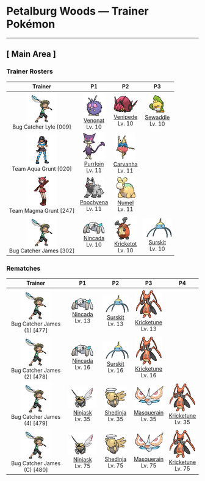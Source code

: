 # Petalburg Woods — Trainer Pokémon

---

## [ Main Area ]

### Trainer Rosters

| Trainer | P1 | P2 | P3 |
|:-------:|:--:|:--:|:--:|
| ![Bug Catcher Lyle](../../assets/trainers/bug_catcher.png "Bug Catcher Lyle")<br>Bug Catcher Lyle [009] | <div class="sprite-cell">![Venonat](../../assets/sprites/venonat/front.gif "Venonat: Venonat is said to have evolved with a coat of thin, stiff hair that covers its entire body for protection. It possesses large eyes that never fail to spot even minuscule prey.")<br>[Venonat](../../pokemon/venonat.md)<br>Lv. 10</div> | <div class="sprite-cell">![Venipede](../../assets/sprites/venipede/front.gif "Venipede: Its bite injects a potent poison, enough to paralyze large bird Pokémon that try to prey on it.")<br>[Venipede](../../pokemon/venipede.md)<br>Lv. 10</div> | <div class="sprite-cell">![Sewaddle](../../assets/sprites/sewaddle/front.gif "Sewaddle: Since this Pokémon makes its own clothes out of leaves, it is a popular mascot for fashion designers.")<br>[Sewaddle](../../pokemon/sewaddle.md)<br>Lv. 10</div> |
| ![Team Aqua Grunt](../../assets/trainers/aqua_grunt.png "Team Aqua Grunt")<br>Team Aqua Grunt [020] | <div class="sprite-cell">![Purrloin](../../assets/sprites/purrloin/front.gif "Purrloin: They steal from people for fun, but their victims can’t help but forgive them. Their deceptively cute act is perfect.")<br>[Purrloin](../../pokemon/purrloin.md)<br>Lv. 11</div> | <div class="sprite-cell">![Carvanha](../../assets/sprites/carvanha/front.gif "Carvanha: If anything invades Carvanha’s territory, it will swarm and tear at the intruder with its pointed fangs. On its own, however, this Pokémon turns suddenly timid.")<br>[Carvanha](../../pokemon/carvanha.md)<br>Lv. 11</div> |
| ![Team Magma Grunt](../../assets/trainers/magma_grunt.png "Team Magma Grunt")<br>Team Magma Grunt [247] | <div class="sprite-cell">![Poochyena](../../assets/sprites/poochyena/front.gif "Poochyena: Poochyena is an omnivore—it will eat anything. A distinguishing feature is how large its fangs are compared to its body. This Pokémon tries to intimidate its foes by making the hair on its tail bristle out.")<br>[Poochyena](../../pokemon/poochyena.md)<br>Lv. 11</div> | <div class="sprite-cell">![Numel](../../assets/sprites/numel/front.gif "Numel: Numel stores magma of almost 2,200 degrees Fahrenheit within its body. If it gets wet, the magma cools and hardens. In that event, the Pokémon’s body grows heavy and its movements become sluggish.")<br>[Numel](../../pokemon/numel.md)<br>Lv. 11</div> |
| ![Bug Catcher James](../../assets/trainers/bug_catcher.png "Bug Catcher James")<br>Bug Catcher James [302] | <div class="sprite-cell">![Nincada](../../assets/sprites/nincada/front.gif "Nincada: Nincada lives underground. It uses its sharp claws to carve the roots of trees and absorb moisture and nutrients. This Pokémon can’t withstand bright sunlight so avoids it.")<br>[Nincada](../../pokemon/nincada.md)<br>Lv. 10</div> | <div class="sprite-cell">![Kricketot](../../assets/sprites/kricketot/front.gif "Kricketot: When its antennae hit each other, it sounds like the music of a xylophone.")<br>[Kricketot](../../pokemon/kricketot.md)<br>Lv. 10</div> | <div class="sprite-cell">![Surskit](../../assets/sprites/surskit/front.gif "Surskit: If Surskit senses danger, it secretes a thick, sugary syrup from the tip of its head. There are some Pokémon that love eating this syrup.")<br>[Surskit](../../pokemon/surskit.md)<br>Lv. 10</div> |

### Rematches

| Trainer | P1 | P2 | P3 | P4 |
|:-------:|:--:|:--:|:--:|:--:|
| ![Bug Catcher James (1)](../../assets/trainers/bug_catcher.png "Bug Catcher James (1)")<br>Bug Catcher James (1) [477] | <div class="sprite-cell">![Nincada](../../assets/sprites/nincada/front.gif "Nincada: Nincada lives underground. It uses its sharp claws to carve the roots of trees and absorb moisture and nutrients. This Pokémon can’t withstand bright sunlight so avoids it.")<br>[Nincada](../../pokemon/nincada.md)<br>Lv. 13</div> | <div class="sprite-cell">![Surskit](../../assets/sprites/surskit/front.gif "Surskit: If Surskit senses danger, it secretes a thick, sugary syrup from the tip of its head. There are some Pokémon that love eating this syrup.")<br>[Surskit](../../pokemon/surskit.md)<br>Lv. 13</div> | <div class="sprite-cell">![Kricketune](../../assets/sprites/kricketune/front.gif "Kricketune: It signals its emotions with its melodies. Scientists are studying these melodic patterns.")<br>[Kricketune](../../pokemon/kricketune.md)<br>Lv. 13</div> |
| ![Bug Catcher James (2)](../../assets/trainers/bug_catcher.png "Bug Catcher James (2)")<br>Bug Catcher James (2) [478] | <div class="sprite-cell">![Nincada](../../assets/sprites/nincada/front.gif "Nincada: Nincada lives underground. It uses its sharp claws to carve the roots of trees and absorb moisture and nutrients. This Pokémon can’t withstand bright sunlight so avoids it.")<br>[Nincada](../../pokemon/nincada.md)<br>Lv. 16</div> | <div class="sprite-cell">![Surskit](../../assets/sprites/surskit/front.gif "Surskit: If Surskit senses danger, it secretes a thick, sugary syrup from the tip of its head. There are some Pokémon that love eating this syrup.")<br>[Surskit](../../pokemon/surskit.md)<br>Lv. 16</div> | <div class="sprite-cell">![Kricketune](../../assets/sprites/kricketune/front.gif "Kricketune: It signals its emotions with its melodies. Scientists are studying these melodic patterns.")<br>[Kricketune](../../pokemon/kricketune.md)<br>Lv. 16</div> |
| ![Bug Catcher James (4)](../../assets/trainers/bug_catcher.png "Bug Catcher James (4)")<br>Bug Catcher James (4) [479] | <div class="sprite-cell">![Ninjask](../../assets/sprites/ninjask/front.gif "Ninjask: If Ninjask is not trained properly, it will refuse to obey the Trainer and cry loudly continuously. Because of this quality, this Pokémon is said to be one that puts the Trainer’s abilities to the test.")<br>[Ninjask](../../pokemon/ninjask.md)<br>Lv. 35</div> | <div class="sprite-cell">![Shedinja](../../assets/sprites/shedinja/front.gif "Shedinja: Shedinja is a peculiar Pokémon. It seems to appear unsought in a Poké Ball after a Nincada evolves. This bizarre Pokémon is entirely immobile—it doesn’t even breathe.")<br>[Shedinja](../../pokemon/shedinja.md)<br>Lv. 35</div> | <div class="sprite-cell">![Masquerain](../../assets/sprites/masquerain/front.gif "Masquerain: Masquerain’s antennas have eyelike patterns that usually give it an angry look. If the “eyes” are droopy and appear sad, it is said to be a sign that a heavy rainfall is on its way.")<br>[Masquerain](../../pokemon/masquerain.md)<br>Lv. 35</div> | <div class="sprite-cell">![Kricketune](../../assets/sprites/kricketune/front.gif "Kricketune: It signals its emotions with its melodies. Scientists are studying these melodic patterns.")<br>[Kricketune](../../pokemon/kricketune.md)<br>Lv. 35</div> |
| ![Bug Catcher James (C)](../../assets/trainers/bug_catcher.png "Bug Catcher James (C)")<br>Bug Catcher James (C) [480] | <div class="sprite-cell">![Ninjask](../../assets/sprites/ninjask/front.gif "Ninjask: If Ninjask is not trained properly, it will refuse to obey the Trainer and cry loudly continuously. Because of this quality, this Pokémon is said to be one that puts the Trainer’s abilities to the test.")<br>[Ninjask](../../pokemon/ninjask.md)<br>Lv. 75</div> | <div class="sprite-cell">![Shedinja](../../assets/sprites/shedinja/front.gif "Shedinja: Shedinja is a peculiar Pokémon. It seems to appear unsought in a Poké Ball after a Nincada evolves. This bizarre Pokémon is entirely immobile—it doesn’t even breathe.")<br>[Shedinja](../../pokemon/shedinja.md)<br>Lv. 75</div> | <div class="sprite-cell">![Masquerain](../../assets/sprites/masquerain/front.gif "Masquerain: Masquerain’s antennas have eyelike patterns that usually give it an angry look. If the “eyes” are droopy and appear sad, it is said to be a sign that a heavy rainfall is on its way.")<br>[Masquerain](../../pokemon/masquerain.md)<br>Lv. 75</div> | <div class="sprite-cell">![Kricketune](../../assets/sprites/kricketune/front.gif "Kricketune: It signals its emotions with its melodies. Scientists are studying these melodic patterns.")<br>[Kricketune](../../pokemon/kricketune.md)<br>Lv. 75</div> |

